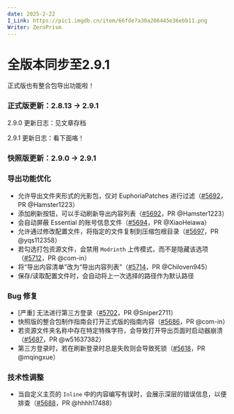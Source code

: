 ```yaml
---
date: 2025-2-22
I_Link: https://pic1.imgdb.cn/item/66fde7a30a206445e36ebb11.png
Writer: ZeroPrism
---
```

# 全版本同步至2.9.1

正式版也有整合包导出功能啦！

### 正式版更新：2.8.13 → 2.9.1

2.9.0 更新日志：见文章存档

2.9.1 更新日志：看下面咯！

### 快照版更新：2.9.0 → 2.9.1

###  导出功能优化
  - 允许导出文件夹形式的光影包，仅对 EuphoriaPatches 进行过滤（[#5692](https://github.com/Hex-Dragon/PCL2/issues/5692)，PR @Hamster1223）
  - <paracolor color="Green"/>添加刷新按钮，可以手动刷新导出内容列表（[#5692](https://github.com/Hex-Dragon/PCL2/issues/5692)，PR @Hamster1223）
  - 会自动屏蔽 Essential 的账号信息文件（[#5694](https://github.com/Hex-Dragon/PCL2/issues/5694)，PR @XiaoHeiawa）
  - <paracolor color="Green"/>允许通过修改配置文件，将指定的文件复制到压缩包根目录（[#5697](https://github.com/Hex-Dragon/PCL2/issues/5697)，PR @yqs112358）
  - 若勾选打包资源文件，会禁用 `Modrinth` 上传模式，而不是隐藏该选项（[#5712](https://github.com/Hex-Dragon/PCL2/issues/5712)，PR @com-in）
  - 将“导出内容清单”改为“导出内容列表”（[#5714](https://github.com/Hex-Dragon/PCL2/issues/5714)，PR @Chiloven945）
  - 保存/读取配置文件时，会自动将上一次选择的路径作为默认路径

### Bug 修复
  - <paracolor color="Red"/>[严重] 无法进行第三方登录（[#5702](https://github.com/Hex-Dragon/PCL2/issues/5702)，PR @Sniper2711）
  - 快照版的整合包制作指南会打开正式版的指南内容（[#5686](https://github.com/Hex-Dragon/PCL2/issues/5686)，PR @com-in）
  - 若资源文件夹名称中存在特定特殊字符，会导致打开导出页面时启动器崩溃（[#5687](https://github.com/Hex-Dragon/PCL2/issues/5687)，PR @w51637382）
  - 第三方登录时，若在刷新登录时总是失败则会导致死锁（[#5618](https://github.com/Hex-Dragon/PCL2/issues/5618)，PR @mqingxue）

### 技术性调整
  - 当自定义主页的 `Inline` 中的内容编写有误时，会展示深层的错误信息，以便排查（[#5688](https://github.com/Hex-Dragon/PCL2/issues/5688)，PR @hhhh17488）
